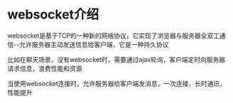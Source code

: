 <!--
 * @Author: ymq
 * @Date: 2021-12-27 18:51:08
 * @LastEditTime: 2021-12-28 13:48:10
 * @LastEditors: ymq
 * @Description: 
-->

# websocket介绍

websocket是基于TCP的一种新的网络协议，它实现了浏览器与服务器全双工通信--允许服务器主动发送信息给客户端，它是一种持久协议

比如在聊天场景，没有websocket时，需要通过ajax轮询，客户端定时向服务器请求信息，浪费性能和资源

当使用websocket连接时，允许服务器给客户端发消息，一次连接，长时通讯，性能提升
